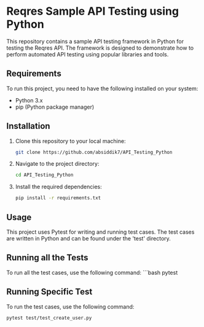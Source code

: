 # Reqres Sample API Testing using Python
This repository contains a sample API testing framework in Python for testing the Reqres API. The framework is designed to demonstrate how to perform automated API testing using popular libraries and tools.

## Requirements
To run this project, you need to have the following installed on your system:
</br>
- Python 3.x
- pip (Python package manager)

## Installation
1. Clone this repository to your local machine:

   ```bash
   git clone https://github.com/absiddik7/API_Testing_Python

2. Navigate to the project directory:
   ```bash
   cd API_Testing_Python
4. Install the required dependencies:
    ```bash
   pip install -r requirements.txt
   
## Usage
This project uses Pytest for writing and running test cases. The test cases are written in Python and can be found under the 'test' directory.

## Running all the Tests
   To run all the test cases, use the following command:
      ```bash
      pytest
         
      
## Running Specific Test
To run the test cases, use the following command:
```bash
pytest test/test_create_user.py






